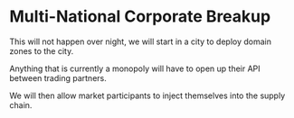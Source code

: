 # Multi-National Corporate Breakup

This will not happen over night, we will start in a city to deploy domain zones to the city.

Anything that is currently a monopoly will have to open up their API between trading partners.

We will then allow market participants to inject themselves into the supply chain.
